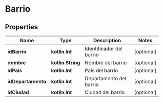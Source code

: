 
# Barrio

## Properties
Name | Type | Description | Notes
------------ | ------------- | ------------- | -------------
**idBarrio** | **kotlin.Int** | Identificador del barrio |  [optional]
**nombre** | **kotlin.String** | Nombre del barrio |  [optional]
**idPais** | **kotlin.Int** | País del barrio |  [optional]
**idDepartamento** | **kotlin.Int** | Departamento del barrio |  [optional]
**idCiudad** | **kotlin.Int** | Ciudad del barrio |  [optional]



